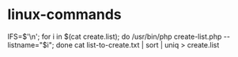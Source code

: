 # linux-commands
IFS=$'\n'; for i in $(cat create.list); do /usr/bin/php create-list.php --listname="$i"; done
cat list-to-create.txt  | sort | uniq > create.list
